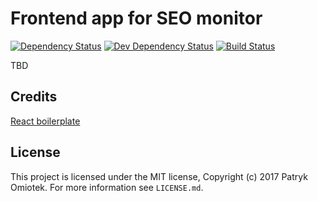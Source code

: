 # Frontend app for SEO monitor

[![Dependency Status](https://david-dm.org/patomdev/seo-monitor-front.svg)](https://david-dm.org/patomdev/seo-monitor-front)
[![Dev Dependency Status](https://david-dm.org/patomdev/seo-monitor-front/dev-status.svg)](https://david-dm.org/patomdev/seo-monitor-front#info=devDependencies)
[![Build Status](https://travis-ci.org/patomdev/seo-monitor-front.svg?branch=dev)](https://travis-ci.org/patomdev/seo-monitor-front)

TBD

## Credits
[React boilerplate](https://github.com/react-boilerplate/react-boilerplate)

## License

This project is licensed under the MIT license, Copyright (c) 2017 Patryk
Omiotek. For more information see `LICENSE.md`.
